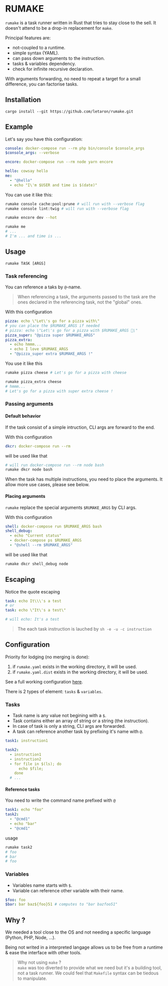 # RUMAKE

`rumake` is a task runner written in Rust that tries to stay close to the sell. It doesn't attend to be a drop-in replacement for `make`.

Principal features are:
- not-coupled to a runtime.
- simple syntax (YAML).
- can pass down arguments to the instruction.
- tasks & variables dependency.
- check for infinite recursive declaration.

With arguments forwarding, no need to repeat a target for a small difference, you can factorise tasks.

## Installation

```shell
cargo install --git https://github.com/letaron/rumake.git
```

## Example

Let's say you have this configuration:
```yaml
console: docker-compose run --rm php bin/console $console_args
$console_args: --verbose

encore: docker-compose run --rm node yarn encore

hello: cowsay hello
me:
  - "@hello"
  - echo "I\'m $USER and time is $(date)"
```

You can use it like this:
```bash
rumake console cache:pool:prune # will run with --verbose flag
rumake console lint:twig # will run with --verbose flag

rumake encore dev --hot

rumake me
# ...
# I'm ... and time is ...
```

## Usage

`rumake TASK [ARGS]`

### Task referencing

You can reference a taks by `@`-name.

> When referencing a task, the arguments passed to the task are the ones declared in the referencing task, not the "global" ones.

With this configuration
```yaml
pizza: echo \"Let\'s go for a pizza with\"
# you can place the $RUMAKE_ARGS if needed
# pizza: echo \"Let\'s go for a pizza with $RUMAKE_ARGS 🍕\"
pizza_super: "@pizza super $RUMAKE_ARGS"
pizza_extra:
  - echo hmmm...
  - echo I love $RUMAKE_ARGS
  - "@pizza_super extra $RUMAKE_ARGS !"
```

You use it like this
```bash
rumake pizza cheese # Let's go for a pizza with cheese

rumake pizza_extra cheese
# hmmm...
# Let's go for a pizza with super extra cheese !
```

### Passing arguments

#### Default behavior

If the task consist of a simple intruction, CLI args are forward to the end.

With this configuration
```yaml
dkcr: docker-compose run --rm
```

will be used like that
```bash
# will run docker-compose run --rm node bash
rumake dkcr node bash
```

When the task has multiple instructions, you need to place the arguments. It allow more use cases, please see below.

#### Placing arguments

`rumake` replace the special arguments `$RUMAKE_ARGS` by CLI args.

With this configuration
```yaml
shell: docker-compose run $RUMAKE_ARGS bash 
shell_debug:
  - echo "Current status"
  - docker-compose ps $RUMAKE_ARGS
  - "@shell --rm $RUMAKE_ARGS"

```

will be used like that
```bash
rumake dkcr shell_debug node
```

## Escaping

Notice the quote escaping
```yaml
task: echo It\\\'s a test
# or
task: echo \"It\'s a test\"

# will echo: It's a test
```

> The each task instruction is lauched by `sh -e -u -c instruction`

## Configuration

Priority for lodging (no merging is done):
1. if `rumake.yaml` exists in the working directory, it will be used.
2. if `rumake.yaml.dist` exists in the working directory, it will be used.

See a full working configuration [here](fixtures/example.yaml).

There is 2 types of element: `tasks` & `variables`.

### Tasks

- Task name is any value not begining with a `$`.
- Task contains either an array of string or a string (the instruction).
- In case of task is only a string, CLI args are forwarded.
- A task can reference another task by prefixing it's name with `@`.

```yaml
task1: instruction1

task2:
  - instruction1
  - instruction2
  - for file in $(ls); do
      echo $file;
    done
  # ...
```

#### Reference tasks

You need to write the command name prefixed with `@`

```yaml
task1: echo "foo"
task2:
  - "@cmd1"
  - echo "bar"
  - "@cmd1"
```

usage
```bash
rumake task2
# foo
# bar
# foo
```

### Variables

 - Variables name starts with `$`.
 - Variable can reference other variable with their name.

```yaml
$foo: foo
$bar: bar baz${foo}51 # computes to "bar bazfoo51"
```

## Why ?

We needed a tool close to the OS and not needing a specific language (Python, PHP, Node, ...).

Being not writed in a interpreted langage allows us to be free from a runtime & ease the interface with other tools.

> Why not using `make` ? \
> `make` was too diverted to provide what we need but it's a building tool, not a task runner.
> We could feel that `Makefile` syntax can be tiedous to manipulate.
